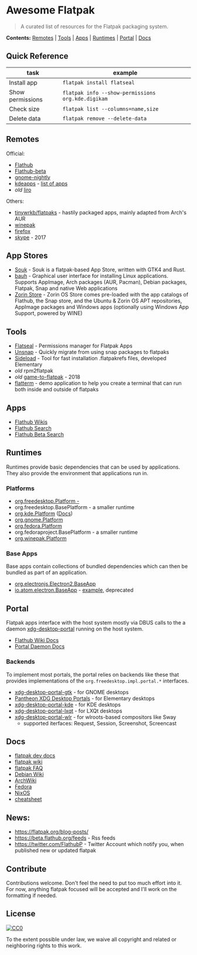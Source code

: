 # Awesome Flatpak

> A curated list of resources for the Flatpak packaging system.

**Contents:** [Remotes](#remotes) | [Tools](#tools) | [Apps](#apps) | [Runtimes](#runtimes) | [Portal](#portal) | [Docs](#docs)

## Quick Reference

| task | example |
| --- | --- |
| Install app | ```flatpak install flatseal``` |
| Show permissions | ```flatpak info --show-permissions org.kde.digikam``` |
| Check size | ```flatpak list --columns=name,size``` | 
| Delete data | ```flatpak remove --delete-data``` |

## Remotes

Official:

- [Flathub](https://flathub.org/repo/flathub.flatpakrepo)
- [Flathub-beta](https://flathub.org/beta-repo/flathub-beta.flatpakrepo)
- [gnome-nightly](https://nightly.gnome.org/gnome-nightly.flatpakrepo)
- [kdeapps](https://distribute.kde.org/kdeapps.flatpakrepo) - [list of apps](https://cgit.kde.org/flatpak-kde-applications.git/tree/)
- *old* [liro](https://repo.liri.io/flatpak/liri.flatpakrepo)

Others:

- [tinywrkb/flatpaks](https://github.com/tinywrkb/flatpaks) - hastily packaged apps, mainly adapted from Arch's AUR
- [winepak](https://dl.winepak.org/repo/winepak.flatpakrepo)
- [firefox](https://firefox-flatpak.mojefedora.cz/)
- [skype](https://github.com/snaggen/skype-app) -  2017

## App Stores

- [Souk](https://gitlab.gnome.org/haecker-felix/souk) - Souk is a flatpak-based App Store, written with GTK4 and Rust.
- [bauh](https://github.com/vinifmor/bauh) - Graphical user interface for installing Linux applications. Supports AppImage, Arch packages (AUR, Pacman), Debian packages, Flatpak, Snap and native Web applications
- [Zorin Store](https://zorin.com/os/) - Zorin OS Store comes pre-loaded with the app catalogs of Flathub, the Snap store, and the Ubuntu & Zorin OS APT repositories, AppImage packages and Windows apps (optionally using Windows App Support, powered by WINE)

## Tools

- [Flatseal](https://flathub.org/apps/details/com.github.tchx84.Flatseal) -  Permissions manager for Flatpak Apps
- [Unsnap](https://github.com/popey/unsnap) - Quickly migrate from using snap packages to flatpaks
- [Sideload](https://github.com/elementary/sideload) - Tool for fast installation .flatpakrefs files, developed Elementary
- *old* rpm2flatpak
- *old* [game-to-flatpak](https://github.com/hadess/flatpak-games) - 2018
- [flatterm](https://gitlab.gnome.org/chergert/flatterm) - demo application to help you create a terminal that can run both inside and outside of flatpaks

## Apps

- [Flathub Wikis](https://github.com/flatpak/flatpak/wiki/Examples)
- [Flathub Search](https://flathub.org/apps)
- [Flathub Beta Search](https://beta.flathub.org/)

## Runtimes

Runtimes provide basic dependencies that can be used by applications. They also provide the environment that applications run in.

### Platforms

- [org.freedesktop.Platform -](https://gitlab.com/freedesktop-sdk/freedesktop-sdk/)
- org.freedesktop.BasePlatform - a smaller runtime
- [org.kde.Platform](https://invent.kde.org/kde/flatpak-kde-runtime) ([Docs](https://community.kde.org/Guidelines_and_HOWTOs/Flatpak))
- [org.gnome.Platform](https://gitlab.gnome.org/GNOME/gnome-build-meta)
- [org.fedora.Platform](https://docs.fedoraproject.org/en-US/flatpak/runtimes/)
- org.fedoraproject.BasePlatform - a smaller runtime
- [org.winepak.Platform](https://github.com/winepak/winepak-sdk-images)

### Base Apps

Base apps contain collections of bundled dependencies which can then be bundled as part of an application. 

- [org.electronjs.Electron2.BaseApp](https://github.com/flathub/org.electronjs.Electron2.BaseApp)
- [io.atom.electron.BaseApp](https://github.com/endlessm/electron-flatpak-base-app) - [example](https://github.com/flathub/electron-sample-app), deprecated

## Portal

Flatpak apps interface with the host system mostly via DBUS calls
to the a daemon [xdg-desktop-portal](https://github.com/flatpak/xdg-desktop-portal) running on the host system.

- [Flathub Wiki Docs](https://github.com/flatpak/flatpak/wiki/Portals)
- [Portal Daemon Docs](https://flatpak.github.io/xdg-desktop-portal/portal-docs.html)

### Backends

To implement most portals, the portal relies on backends like these that provides implementations of the `org.freedesktop.impl.portal.*` interfaces.

- [xdg-desktop-portal-gtk](https://github.com/flatpak/xdg-desktop-portal-gtk) - for GNOME desktops
- [Pantheon XDG Desktop Portals](https://github.com/elementary/portals) - for Elementary desktops
- [xdg-desktop-portal-kde](https://github.com/KDE/xdg-desktop-portal-kde) - for KDE desktops
- [xdg-desktop-portal-lxqt](https://github.com/lxqt/xdg-desktop-portal-lxqt) - for LXQt desktops
- [xdg-desktop-portal-wlr](https://github.com/emersion/xdg-desktop-portal-wlr) - for wlroots-based compositors like Sway
    - supported iterfaces: Request, Session, Screenshot, Screencast

## Docs

- [flatpak dev docs](https://docs.flatpak.org/en/latest/)
- [flatpak wiki](https://github.com/flatpak/flatpak/wiki)
- [flatpak FAQ](https://flatpak.org/faq/)
- [Debian Wiki](https://wiki.debian.org/FlatPak)
- [ArchWiki](https://wiki.archlinux.org/index.php/Flatpak)
- [Fedora](https://docs.fedoraproject.org/en-US/flatpak/)
- [NixOS](https://nixos.org/nixos/manual/index.html#module-services-flatpak)
- [cheatsheet](https://docs.fedoraproject.org/en-US/fedora-silverblue/_attachments/flatpak-print-cheatsheet.pdf)

## News:

- https://flatpak.org/blog-posts/
- https://beta.flathub.org/feeds - Rss feeds
- https://twitter.com/FlathubP - Twitter Account which notify you, when published new or updated flatpak

## Contribute

Contributions welcome. Don't feel the need to put too much effort into it. For now, anything flatpak focused will be accepted and I'll work on the formatting if needed.

## License

[![CC0](https://mirrors.creativecommons.org/presskit/buttons/88x31/svg/cc-zero.svg)](https://creativecommons.org/publicdomain/zero/1.0)

To the extent possible under law, we waive all copyright and
related or neighboring rights to this work.

